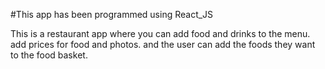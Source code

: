 #This app has been programmed using React_JS

This is a restaurant app 
where you can add food and drinks to the menu. 
add prices for food and photos. 
and the user can add the foods 
they want to the food basket.

